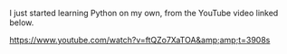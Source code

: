 I just started learning Python on my own, from the YouTube video linked below.

https://www.youtube.com/watch?v=ftQZo7XaTOA&amp;amp;t=3908s

